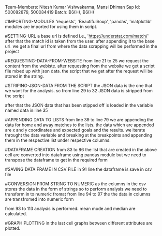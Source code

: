 Team-Members: Nitesh Kumar Vishwakarma, Mansi Dhiman 
Sap Id: 500082879, 500084419
Batch: B6(H), B6(H)

#IMPORTING-MODULES
'requests', 'BeautifulSoup', 'pandas', 'matplotlib' modules are imported for using them in script. 

#SETTING-URL 
a base url is defined i.e., 'https://understat.com/match/' after that the match id is taken from the user. after appending it to the base url. we get a final url from where the data scrapping will be performed in the project 

#REQUESTING-DATA-FROM-WEBSITE
from line 21 to 25 we request the content from the webiste. after requesting from the website we get a script file mixed up with json data. the script that we get after the request will be stored in the string. 

#STRIPING-JSON-DATA FROM THE SCRIPT
the JSON data is the one that we want for the analysis. so from line 29 to 32 JSON data is stripped from the script 

after that the JSON data that has been stipped off is loaded in the variable named data in line 35

#APPENDING DATA TO LISTS 
from line 39 to line 79 we are appending the data for home and away matches to the lists. 
the data which are appended are x and y coordinates and expected goals and the results. we iterate throught the data variable and breaking at the breakpoints and appending them in the respective list under respective columns. 

#DATAFRAME CREATION 
from 83 to 86 the list that are created in the above cell are converted into dataframe using pandas module 
but we need to transpose the dataframe to get in the required form 

#SAVING DATA FRAME IN CSV FILE 
in 91 line the dataframe is save in csv file

#CONVERSION FROM STRING TO NUMERIC
as the columns in the csv stores the data in the form of strings so to perform analysis we need to transform in to numeric fromat
from line 94 to 97 the the data in columns are transfromed into numeric form 

from 93 to 113 analysis is performed. mean mode and median are calculated. 

#GRAPH PLOTTING
in the last cell graphs between different attributes are plotted. 